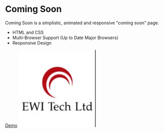 Coming Soon
===========
Coming Soon is a simplistic, animated and responsive "coming soon" page.

- HTML and CSS
- Multi-Browser Support (Up to Date Major Browsers)
- Responsive Design

[Demo](http://ewitech.co.uk)
<img src="EWI-Technologies-Ltd.jpg" width="250" height="250" />
